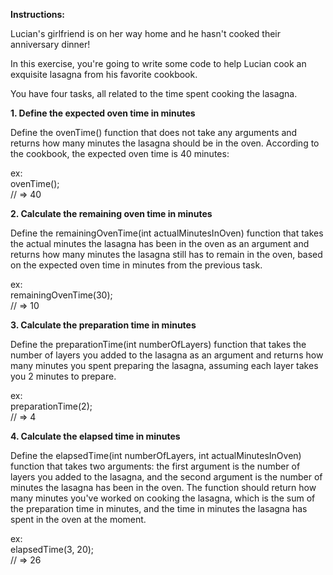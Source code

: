 **Instructions:**

Lucian's girlfriend is on her way home and he hasn't cooked their anniversary dinner!

In this exercise, you're going to write some code to help Lucian cook an exquisite lasagna from his favorite cookbook.

You have four tasks, all related to the time spent cooking the lasagna.

**1. Define the expected oven time in minutes**

Define the ovenTime() function that does not take any arguments and returns how many minutes the lasagna should be in the oven. According to the cookbook, the expected oven time is 40 minutes:

ex:<br>
ovenTime();<br>
// => 40

**2. Calculate the remaining oven time in minutes**
   
Define the remainingOvenTime(int actualMinutesInOven) function that takes the actual minutes the lasagna has been in the oven as an argument and returns how many minutes the lasagna still has to remain in the oven, based on the expected oven time in minutes from the previous task.

ex:<br>
remainingOvenTime(30);<br>
// => 10

**3. Calculate the preparation time in minutes**
   
Define the preparationTime(int numberOfLayers) function that takes the number of layers you added to the lasagna as an argument and returns how many minutes you spent preparing the lasagna, assuming each layer takes you 2 minutes to prepare.

ex:<br>
preparationTime(2);<br>
// => 4

**4. Calculate the elapsed time in minutes**
   
Define the elapsedTime(int numberOfLayers, int actualMinutesInOven) function that takes two arguments: the first argument is the number of layers you added to the lasagna, and the second argument is the number of minutes the lasagna has been in the oven. The function should return how many minutes you've worked on cooking the lasagna, which is the sum of the preparation time in minutes, and the time in minutes the lasagna has spent in the oven at the moment.

ex:<br>
elapsedTime(3, 20);<br>
// => 26
